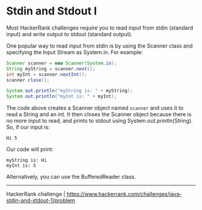 # Stdin and Stdout I

Most HackerRank challenges require you to read input from stdin (standard input) and write output to stdout (standard output).

One popular way to read input from stdin is by using the Scanner class and specifying the Input Stream as System.in. For example:

```java
Scanner scanner = new Scanner(System.in);
String myString = scanner.next();
int myInt = scanner.nextInt();
scanner.close();

System.out.println("myString is: " + myString);
System.out.println("myInt is: " + myInt);
```

The code above creates a Scanner object named `scanner` and uses it to read a String and an int. It then closes the Scanner object because there is no more input to read, and prints to stdout using System.out.println(String). So, if our input is:

```
Hi 5
```

Our code will print:

```
myString is: Hi
myInt is: 5
```

Alternatively, you can use the BufferedReader class.

---

HackerRank challenge | https://www.hackerrank.com/challenges/java-stdin-and-stdout-1/problem